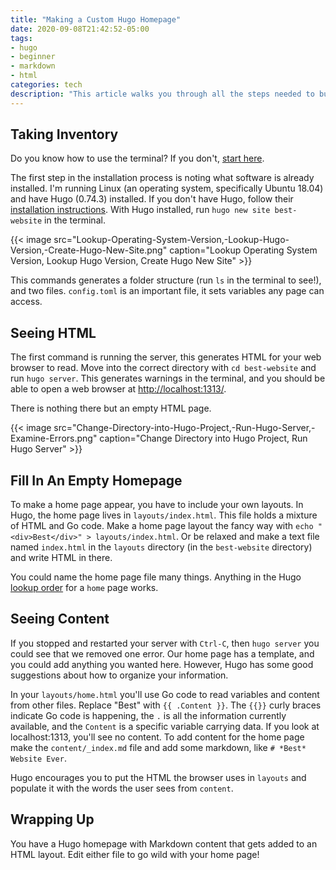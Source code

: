 ```yaml
---
title: "Making a Custom Hugo Homepage"
date: 2020-09-08T21:42:52-05:00
tags:
- hugo
- beginner
- markdown
- html
categories: tech
description: "This article walks you through all the steps needed to build a custom homepage in Hugo"
---
```


## Taking Inventory

Do you know how to use the terminal?  If you don't, [start here](https://www.learnenough.com/command-line-tutorial/basics).

The first step in the installation process is noting what software is already  installed. I'm running Linux (an operating system, specifically Ubuntu 18.04) and have Hugo (0.74.3) installed. If you don't have Hugo, follow their [installation instructions](https://gohugo.io/getting-started/installing). With Hugo installed, run `hugo new site best-website` in the terminal.

{{< image src="Lookup-Operating-System-Version,-Lookup-Hugo-Version,-Create-Hugo-New-Site.png" caption="Lookup Operating System Version, Lookup Hugo Version, Create Hugo New Site" >}}

This commands generates a folder structure (run `ls` in the terminal to see!), and two files. `config.toml` is an important file, it sets variables any page can access.

## Seeing HTML

The first command is running the server, this generates HTML for your web browser to read. Move into the correct directory with `cd best-website` and run `hugo server`.  This generates warnings in the terminal, and you should be able to open a web browser at [http://localhost:1313/](http://localhost:1313/).

There is nothing there but an empty HTML page.

{{< image src="Change-Directory-into-Hugo-Project,-Run-Hugo-Server,-Examine-Errors.png" caption="Change Directory into Hugo Project, Run Hugo Server" >}}

## Fill In An Empty Homepage

To make a home page appear, you have to include your own layouts. In Hugo, the home page lives in `layouts/index.html`. This file holds a mixture of HTML and Go code. Make a home page layout the fancy way with `echo "<div>Best</div>" > layouts/index.html`. Or be relaxed and make a text file named `index.html` in the `layouts` directory (in the `best-website` directory) and write HTML in there.

You could name the home page file many things. Anything in the Hugo [lookup order](https://gohugo.io/templates/lookup-order/#examples-layout-lookup-for-home-page) for a `home` page works.

## Seeing Content

If you stopped and restarted your server with `Ctrl-C`, then `hugo server` you could see that we removed one error. Our home page has a template, and you could add anything you wanted here. However, Hugo has some good suggestions about how to organize your information.

In your `layouts/home.html` you'll use Go code to read variables and content from other files. Replace "Best" with `{{ .Content }}`. The `{{}}` curly braces indicate Go code is happening, the `.` is all the information currently available, and the `Content` is a specific variable carrying data. If you look at localhost:1313, you'll see no content. To add content for the home page make the `content/_index.md` file and add some markdown, like `# *Best* Website Ever`.

Hugo encourages you to put the HTML the browser uses in `layouts` and populate it with the words the user sees from `content`.

## Wrapping Up
You have a Hugo homepage with Markdown content that gets added to an HTML layout. Edit either file to go wild with your home page!


